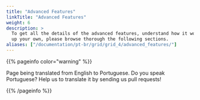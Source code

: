 ```yaml
---
title: "Advanced Features"
linkTitle: "Advanced Features"
weight: 6
description: >
  To get all the details of the advanced features, understand how it works, and how to set
  up your own, please browse thorough the following sections.
aliases: ["/documentation/pt-br/grid/grid_4/advanced_features/"]
---
```


{{% pageinfo color="warning" %}}
<p class="lead">
   <i class="fas fa-language display-4"></i> 
   Page being translated from 
   English to Portuguese. Do you speak Portuguese? Help us to translate
   it by sending us pull requests!
</p>
{{% /pageinfo %}}
